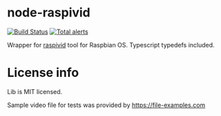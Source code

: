 # node-raspivid
[![Build Status](https://travis-ci.org/dlukanin/node-raspivid.svg?branch=master)](https://travis-ci.org/dlukanin/node-raspividl)
[![Total alerts](https://img.shields.io/lgtm/alerts/g/dlukanin/node-raspivid.svg?logo=lgtm&logoWidth=18)](https://lgtm.com/projects/g/dlukanin/node-raspivid/alerts/)

Wrapper for [raspivid](https://www.raspberrypi.org/documentation/usage/camera/raspicam/raspivid.md) tool
for Raspbian OS. Typescript typedefs included.

# License info
Lib is MIT licensed.

Sample video file for tests was provided by https://file-examples.com
